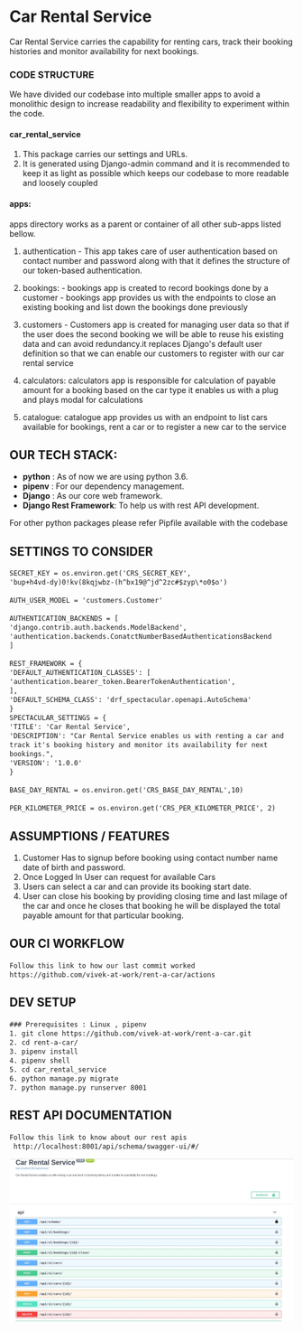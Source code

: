 # Car Rental Service

Car Rental Service carries the capability for renting cars, track their booking histories and monitor availability for next bookings.

### CODE STRUCTURE

We have divided our codebase into multiple smaller apps to avoid a monolithic design to increase readability and flexibility to experiment within the code.

#### car_rental_service

1.  This package carries our settings and URLs.
2.  It is generated using Django-admin command and it is recommended to keep it as light as possible which keeps our codebase to more readable and loosely coupled

#### apps:

apps directory works as a parent or container of all other sub-apps listed bellow.

1.  authentication - This app takes care of user authentication based on contact number and password along with that it defines the structure of our token-based authentication.

2.  bookings: - bookings app is created to record bookings done by a customer - bookings app provides us with the endpoints to close an existing booking and list down the bookings done previously

3.  customers - Customers app is created for managing user data so that if the user does the second booking we will be able to reuse his existing data and can avoid redundancy.it replaces Django's default user definition so that we can enable our customers to register with our car rental service

4.  calculators: calculators app is responsible for calculation of payable amount for a booking based on the car type it enables us with a plug and plays modal for calculations

5.  catalogue: catalogue app provides us with an endpoint to list cars available for bookings, rent a car or to register a new car to the service

## OUR TECH STACK:

- **python** : As of now we are using python 3.6.
- **pipenv** : For our dependency management.
- **Django** : As our core web framework.
- **Django Rest Framework**: To help us with rest API development.

For other python packages please refer Pipfile available with the codebase

## SETTINGS TO CONSIDER

```
SECRET_KEY = os.environ.get('CRS_SECRET_KEY',
'bup+h4vd-dy)0!kv(8kqjwbz-(h^bx19@^jd^2zc#$zyp\*o0$o')

AUTH_USER_MODEL = 'customers.Customer'

AUTHENTICATION_BACKENDS = [
'django.contrib.auth.backends.ModelBackend',
'authentication.backends.ConatctNumberBasedAuthenticationsBackend
]

REST_FRAMEWORK = {
'DEFAULT_AUTHENTICATION_CLASSES': [
'authentication.bearer_token.BearerTokenAuthentication',
],
'DEFAULT_SCHEMA_CLASS': 'drf_spectacular.openapi.AutoSchema'
}
SPECTACULAR_SETTINGS = {
'TITLE': 'Car Rental Service',
'DESCRIPTION': "Car Rental Service enables us with renting a car and track it's booking history and monitor its availability for next bookings.",
'VERSION': '1.0.0'
}

BASE_DAY_RENTAL = os.environ.get('CRS_BASE_DAY_RENTAL',10)

PER_KILOMETER_PRICE = os.environ.get('CRS_PER_KILOMETER_PRICE', 2)
```

## ASSUMPTIONS / FEATURES

1.  Customer Has to signup before booking using contact number name date of birth and password.
2.  Once Logged In User can request for available Cars
3.  Users can select a car and can provide its booking start date.
4.  User can close his booking by providing closing time and last milage of the car and once he closes that booking he will be displayed the total payable amount for that particular booking.

## OUR CI WORKFLOW

    Follow this link to how our last commit worked
    https://github.com/vivek-at-work/rent-a-car/actions

## DEV SETUP

    ### Prerequisites : Linux , pipenv
    1. git clone https://github.com/vivek-at-work/rent-a-car.git
    2. cd rent-a-car/
    3. pipenv install
    4. pipenv shell
    5. cd car_rental_service
    6. python manage.py migrate
    7. python manage.py runserver 8001

## REST API DOCUMENTATION

    Follow this link to know about our rest apis
     http://localhost:8001/api/schema/swagger-ui/#/
![Our API Docs](our_api_doc.JPG?raw=true "We Use Swagger")
